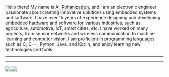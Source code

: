 Hello there! My name is [ Ali Rohanizadeh](https://alirohanizadeh.github.io/), and I am an electronic engineer passionate about creating innovative solutions using embedded systems and software. I have over 15 years of experience designing and developing embedded hardware and software for various industries, such as agriculture, automotive, IoT, smart cities, etc. I have worked on many projects, from sensor networks and wireless communication to machine learning and computer vision. I am proficient in programming languages such as C, C++, Python, Java, and Kotlin, and enjoy learning new technologies and tools.

-----
-----

<a href="https://github.com/anuraghazra/github-readme-stats">
  <img align="center" src="https://github-readme-stats.vercel.app/api?username=alirohanizadeh&show_icons=true&rank_icon=percentile&count_private=true&theme=transparent" />
</a>
<a href="https://github.com/anuraghazra/github-readme-stats">
  <img align="center" src="https://github-readme-stats.vercel.app/api/top-langs/?username=alirohanizadeh&layout=compact&langs_count=6" />
</a>
